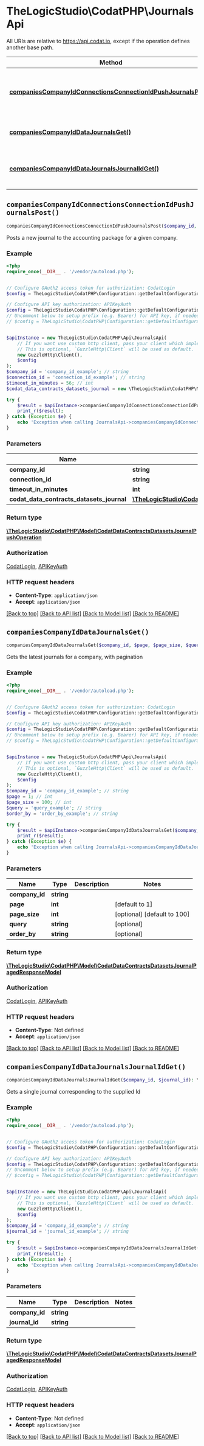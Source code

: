 # TheLogicStudio\CodatPHP\JournalsApi

All URIs are relative to https://api.codat.io, except if the operation defines another base path.

| Method | HTTP request | Description |
| ------------- | ------------- | ------------- |
| [**companiesCompanyIdConnectionsConnectionIdPushJournalsPost()**](JournalsApi.md#companiesCompanyIdConnectionsConnectionIdPushJournalsPost) | **POST** /companies/{companyId}/connections/{connectionId}/push/journals | Posts a new journal to the accounting package for a given company. |
| [**companiesCompanyIdDataJournalsGet()**](JournalsApi.md#companiesCompanyIdDataJournalsGet) | **GET** /companies/{companyId}/data/journals | Gets the latest journals for a company, with pagination |
| [**companiesCompanyIdDataJournalsJournalIdGet()**](JournalsApi.md#companiesCompanyIdDataJournalsJournalIdGet) | **GET** /companies/{companyId}/data/journals/{journalId} | Gets a single journal corresponding to the supplied Id |


## `companiesCompanyIdConnectionsConnectionIdPushJournalsPost()`

```php
companiesCompanyIdConnectionsConnectionIdPushJournalsPost($company_id, $connection_id, $timeout_in_minutes, $codat_data_contracts_datasets_journal): \TheLogicStudio\CodatPHP\Model\CodatDataContractsDatasetsJournalPushOperation
```

Posts a new journal to the accounting package for a given company.

### Example

```php
<?php
require_once(__DIR__ . '/vendor/autoload.php');


// Configure OAuth2 access token for authorization: CodatLogin
$config = TheLogicStudio\CodatPHP\Configuration::getDefaultConfiguration()->setAccessToken('YOUR_ACCESS_TOKEN');

// Configure API key authorization: APIKeyAuth
$config = TheLogicStudio\CodatPHP\Configuration::getDefaultConfiguration()->setApiKey('Authorization', 'YOUR_API_KEY');
// Uncomment below to setup prefix (e.g. Bearer) for API key, if needed
// $config = TheLogicStudio\CodatPHP\Configuration::getDefaultConfiguration()->setApiKeyPrefix('Authorization', 'Bearer');


$apiInstance = new TheLogicStudio\CodatPHP\Api\JournalsApi(
    // If you want use custom http client, pass your client which implements `GuzzleHttp\ClientInterface`.
    // This is optional, `GuzzleHttp\Client` will be used as default.
    new GuzzleHttp\Client(),
    $config
);
$company_id = 'company_id_example'; // string
$connection_id = 'connection_id_example'; // string
$timeout_in_minutes = 56; // int
$codat_data_contracts_datasets_journal = new \TheLogicStudio\CodatPHP\Model\CodatDataContractsDatasetsJournal(); // \TheLogicStudio\CodatPHP\Model\CodatDataContractsDatasetsJournal

try {
    $result = $apiInstance->companiesCompanyIdConnectionsConnectionIdPushJournalsPost($company_id, $connection_id, $timeout_in_minutes, $codat_data_contracts_datasets_journal);
    print_r($result);
} catch (Exception $e) {
    echo 'Exception when calling JournalsApi->companiesCompanyIdConnectionsConnectionIdPushJournalsPost: ', $e->getMessage(), PHP_EOL;
}
```

### Parameters

| Name | Type | Description  | Notes |
| ------------- | ------------- | ------------- | ------------- |
| **company_id** | **string**|  | |
| **connection_id** | **string**|  | |
| **timeout_in_minutes** | **int**|  | [optional] |
| **codat_data_contracts_datasets_journal** | [**\TheLogicStudio\CodatPHP\Model\CodatDataContractsDatasetsJournal**](../Model/CodatDataContractsDatasetsJournal.md)|  | [optional] |

### Return type

[**\TheLogicStudio\CodatPHP\Model\CodatDataContractsDatasetsJournalPushOperation**](../Model/CodatDataContractsDatasetsJournalPushOperation.md)

### Authorization

[CodatLogin](../../README.md#CodatLogin), [APIKeyAuth](../../README.md#APIKeyAuth)

### HTTP request headers

- **Content-Type**: `application/json`
- **Accept**: `application/json`

[[Back to top]](#) [[Back to API list]](../../README.md#endpoints)
[[Back to Model list]](../../README.md#models)
[[Back to README]](../../README.md)

## `companiesCompanyIdDataJournalsGet()`

```php
companiesCompanyIdDataJournalsGet($company_id, $page, $page_size, $query, $order_by): \TheLogicStudio\CodatPHP\Model\CodatDataContractsDatasetsJournalPagedResponseModel
```

Gets the latest journals for a company, with pagination

### Example

```php
<?php
require_once(__DIR__ . '/vendor/autoload.php');


// Configure OAuth2 access token for authorization: CodatLogin
$config = TheLogicStudio\CodatPHP\Configuration::getDefaultConfiguration()->setAccessToken('YOUR_ACCESS_TOKEN');

// Configure API key authorization: APIKeyAuth
$config = TheLogicStudio\CodatPHP\Configuration::getDefaultConfiguration()->setApiKey('Authorization', 'YOUR_API_KEY');
// Uncomment below to setup prefix (e.g. Bearer) for API key, if needed
// $config = TheLogicStudio\CodatPHP\Configuration::getDefaultConfiguration()->setApiKeyPrefix('Authorization', 'Bearer');


$apiInstance = new TheLogicStudio\CodatPHP\Api\JournalsApi(
    // If you want use custom http client, pass your client which implements `GuzzleHttp\ClientInterface`.
    // This is optional, `GuzzleHttp\Client` will be used as default.
    new GuzzleHttp\Client(),
    $config
);
$company_id = 'company_id_example'; // string
$page = 1; // int
$page_size = 100; // int
$query = 'query_example'; // string
$order_by = 'order_by_example'; // string

try {
    $result = $apiInstance->companiesCompanyIdDataJournalsGet($company_id, $page, $page_size, $query, $order_by);
    print_r($result);
} catch (Exception $e) {
    echo 'Exception when calling JournalsApi->companiesCompanyIdDataJournalsGet: ', $e->getMessage(), PHP_EOL;
}
```

### Parameters

| Name | Type | Description  | Notes |
| ------------- | ------------- | ------------- | ------------- |
| **company_id** | **string**|  | |
| **page** | **int**|  | [default to 1] |
| **page_size** | **int**|  | [optional] [default to 100] |
| **query** | **string**|  | [optional] |
| **order_by** | **string**|  | [optional] |

### Return type

[**\TheLogicStudio\CodatPHP\Model\CodatDataContractsDatasetsJournalPagedResponseModel**](../Model/CodatDataContractsDatasetsJournalPagedResponseModel.md)

### Authorization

[CodatLogin](../../README.md#CodatLogin), [APIKeyAuth](../../README.md#APIKeyAuth)

### HTTP request headers

- **Content-Type**: Not defined
- **Accept**: `application/json`

[[Back to top]](#) [[Back to API list]](../../README.md#endpoints)
[[Back to Model list]](../../README.md#models)
[[Back to README]](../../README.md)

## `companiesCompanyIdDataJournalsJournalIdGet()`

```php
companiesCompanyIdDataJournalsJournalIdGet($company_id, $journal_id): \TheLogicStudio\CodatPHP\Model\CodatDataContractsDatasetsJournalPagedResponseModel
```

Gets a single journal corresponding to the supplied Id

### Example

```php
<?php
require_once(__DIR__ . '/vendor/autoload.php');


// Configure OAuth2 access token for authorization: CodatLogin
$config = TheLogicStudio\CodatPHP\Configuration::getDefaultConfiguration()->setAccessToken('YOUR_ACCESS_TOKEN');

// Configure API key authorization: APIKeyAuth
$config = TheLogicStudio\CodatPHP\Configuration::getDefaultConfiguration()->setApiKey('Authorization', 'YOUR_API_KEY');
// Uncomment below to setup prefix (e.g. Bearer) for API key, if needed
// $config = TheLogicStudio\CodatPHP\Configuration::getDefaultConfiguration()->setApiKeyPrefix('Authorization', 'Bearer');


$apiInstance = new TheLogicStudio\CodatPHP\Api\JournalsApi(
    // If you want use custom http client, pass your client which implements `GuzzleHttp\ClientInterface`.
    // This is optional, `GuzzleHttp\Client` will be used as default.
    new GuzzleHttp\Client(),
    $config
);
$company_id = 'company_id_example'; // string
$journal_id = 'journal_id_example'; // string

try {
    $result = $apiInstance->companiesCompanyIdDataJournalsJournalIdGet($company_id, $journal_id);
    print_r($result);
} catch (Exception $e) {
    echo 'Exception when calling JournalsApi->companiesCompanyIdDataJournalsJournalIdGet: ', $e->getMessage(), PHP_EOL;
}
```

### Parameters

| Name | Type | Description  | Notes |
| ------------- | ------------- | ------------- | ------------- |
| **company_id** | **string**|  | |
| **journal_id** | **string**|  | |

### Return type

[**\TheLogicStudio\CodatPHP\Model\CodatDataContractsDatasetsJournalPagedResponseModel**](../Model/CodatDataContractsDatasetsJournalPagedResponseModel.md)

### Authorization

[CodatLogin](../../README.md#CodatLogin), [APIKeyAuth](../../README.md#APIKeyAuth)

### HTTP request headers

- **Content-Type**: Not defined
- **Accept**: `application/json`

[[Back to top]](#) [[Back to API list]](../../README.md#endpoints)
[[Back to Model list]](../../README.md#models)
[[Back to README]](../../README.md)

